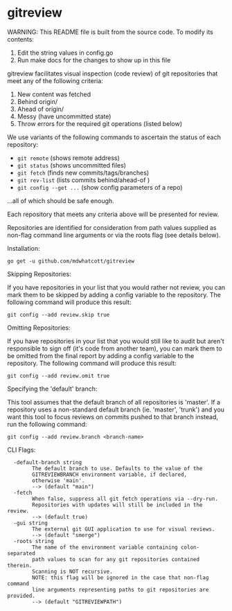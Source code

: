 # gitreview

WARNING: This README file is built from the source code. To modify its contents:

1. Edit the string values in config.go
2. Run make docs for the changes to show up in this file

gitreview facilitates visual inspection (code review) of git
repositories that meet any of the following criteria:

1. New content was fetched
2. Behind origin/<default-branch>
3. Ahead of origin/<default-branch>
4. Messy (have uncommitted state)
5. Throw errors for the required git operations (listed below)

We use variants of the following commands to ascertain the
status of each repository:

- `git remote`           (shows remote address)
- `git status`           (shows uncommitted files)
- `git fetch`            (finds new commits/tags/branches)
- `git rev-list`         (lists commits behind/ahead-of <default-branch>)
- `git config --get ...` (show config parameters of a repo)

...all of which should be safe enough.

Each repository that meets any criteria above will be
presented for review.

Repositories are identified for consideration from path values
supplied as non-flag command line arguments or via the roots
flag (see details below).

Installation:

    go get -u github.com/mdwhatcott/gitreview


Skipping Repositories:

If you have repositories in your list that you would rather not review,
you can mark them to be skipped by adding a config variable to the
repository. The following command will produce this result:

    git config --add review.skip true


Omitting Repositories:

If you have repositories in your list that you would still like to audit
but aren't responsible to sign off (it's code from another team), you can
mark them to be omitted from the final report by adding a config variable
to the repository. The following command will produce this result:

    git config --add review.omit true


Specifying the 'default' branch:

This tool assumes that the default branch of all repositories is 'master'.
If a repository uses a non-standard default branch (ie. 'master', 'trunk')
and you want this tool to focus  reviews on commits pushed to that branch
instead, run the following command:

	git config --add review.branch <branch-name>


CLI Flags:


```
  -default-branch string
    	The default branch to use. Defaults to the value of the
    	GITREVIEWBRANCH environment variable, if declared,
    	otherwise 'main'.
    	--> (default "main")
  -fetch
    	When false, suppress all git fetch operations via --dry-run.
    	Repositories with updates will still be included in the review.
    	--> (default true)
  -gui string
    	The external git GUI application to use for visual reviews.
    	--> (default "smerge")
  -roots string
    	The name of the environment variable containing colon-separated
    	path values to scan for any git repositories contained therein.
    	Scanning is NOT recursive.
    	NOTE: this flag will be ignored in the case that non-flag command
    	line arguments representing paths to git repositories are provided.
    	--> (default "GITREVIEWPATH")
```
